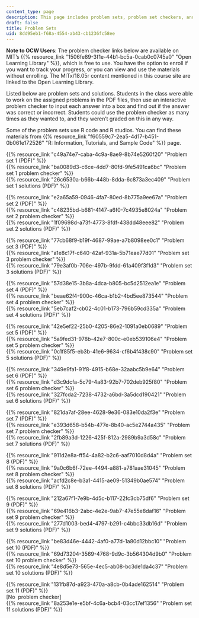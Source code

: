 ```yaml
---
content_type: page
description: This page includes problem sets, problem set checkers, and problem solutions.
draft: false
title: Problem Sets
uid: 8dd95eb1-f68a-4554-ab43-cb1236fc58ee
---
```

**Note to OCW Users**: The problem checker links below are available on MIT’s {{% resource_link "1506fe89-3f1e-44b1-bc5a-0cab0c0745a0" "Open Learning Library" %}}, which is free to use. You have the option to enroll if you want to track your progress, or you can view and use the materials without enrolling. The MITx/18.05r content mentioned in this course site are linked to the Open Learning Library.

Listed below are problem sets and solutions. Students in the class were able to work on the assigned problems in the PDF files, then use an interactive problem checker to input each answer into a box and find out if the answer was correct or incorrect. Students could use the problem checker as many times as they wanted to, and they weren’t graded on this in any way. 

Some of the problem sets use R code and R studios. You can find these materials from {{% resource_link "f60559c7-2ea5-4d17-b451-0b061e172526" "R: Information, Tutorials, and Sample Code" %}} page.

{{% resource_link "c49a74e7-caba-4c9a-8ae9-8b74e5260f20" "Problem set 1 (PDF)" %}}             
{{% resource_link "ba0089d3-c6ce-4dd7-80fd-9fe5491ca6bc" "Problem set 1 problem checker" %}}             
{{% resource_link "26c6530a-b66b-448b-8dda-6c873a3ec409" "Problem set 1 solutions (PDF)" %}}

{{% resource_link "e2a65a59-0946-4fa7-80ed-8b775a9ee67a" "Problem set 2 (PDF)" %}}             
{{% resource_link "c48235bd-b681-4147-a6f0-7c4935e8024a" "Problem set 2 problem checker" %}}             
{{% resource_link "1f09698d-a73f-4773-8fdf-438dd48eee82" "Problem set 2 solutions (PDF)" %}}

{{% resource_link "77cb68f9-b19f-4687-99ae-a7b8098ee0c1" "Problem set 3 (PDF)" %}}             
{{% resource_link "a1e8c17f-c640-42af-931a-5b71eae77d01" "Problem set 3 problem checker" %}}             
{{% resource_link "79e3af0b-706e-497b-9fdd-61a409f3f1d3" "Problem set 3 solutions (PDF)" %}}

{{% resource_link "57d38e15-3b8a-4dca-b805-bc5d2512ea1e" "Problem set 4 (PDF)" %}}             
{{% resource_link "beae62f4-900c-46ca-b1b2-4bd5ee873544" "Problem set 4 problem checker" %}}             
{{% resource_link "5eb7caf2-cb02-4c01-b173-796b59cd335a" "Problem set 4 solutions (PDF)" %}}

{{% resource_link "42e5ef22-25b0-4205-86e2-1091a0eb0689" "Problem set 5 (PDF)" %}}             
{{% resource_link "5a9fed31-978b-42e7-800c-e0eb539106e4" "Problem set 5 problem checker" %}}             
{{% resource_link "0c1f85f5-eb3b-41e6-9634-cf6b4f438c90" "Problem set 5 solutions (PDF)" %}}

{{% resource_link "349e9fa1-91f8-4915-b68e-32aabc5b9e64" "Problem set 6 (PDF)" %}}             
{{% resource_link "d3c9dcfa-5c79-4a83-92b7-702deb925f80" "Problem set 6 problem checker" %}}             
{{% resource_link "327fcda2-7238-4732-a6bd-3a5dcd190421" "Problem set 6 solutions (PDF)" %}}

{{% resource_link "821da7af-28ee-4628-9e36-083e10da2f3e" "Problem set 7 (PDF)" %}}             
{{% resource_link "e393d658-b54b-477e-8b40-ac5e2744a435" "Problem set 7 problem checker" %}}             
{{% resource_link "2fb89a3d-1226-425f-812a-2989b9a3d58c" "Problem set 7 solutions (PDF)" %}}

{{% resource_link "911d2e8a-ff54-4a82-b2c6-aaf7010d8d4a" "Problem set 8 (PDF)" %}}             
{{% resource_link "9a0c6b6f-72ee-4494-a881-a781aae31045" "Problem set 8 problem checker" %}}             
{{% resource_link "acfd2c8e-b3a1-4415-ae09-51349b0ae574" "Problem set 8 solutions (PDF)" %}}

{{% resource_link "212a67f1-7e9b-4d5c-b117-22fc3cb75df6" "Problem set 9 (PDF)" %}}             
{{% resource_link "69e416b3-2abc-4e2e-9ab7-47e55e8daf16" "Problem set 9 problem checker" %}}             
{{% resource_link "277d1003-bed4-4797-b291-c4bbc33db16d" "Problem set 9 solutions (PDF)" %}}

{{% resource_link "be83d46e-4442-4af0-a77d-1a80d12bbc10" "Problem set 10 (PDF)" %}}             
{{% resource_link "69d73204-3569-4768-9d9c-3b564304d9b0" "Problem set 10 problem checker" %}}             
{{% resource_link "4e8d5e73-565e-4ec5-ab08-bc3de1da4c37" "Problem set 10 solutions (PDF)" %}}

{{% resource_link "131fb87d-a923-470a-a8cb-0b4ade162514" "Problem set 11 (PDF)" %}}             
\[No  problem checker\]            
{{% resource_link "8a253e1e-e5bf-4c6a-bcb4-03cc17ef1356" "Problem set 11 solutions (PDF)" %}}